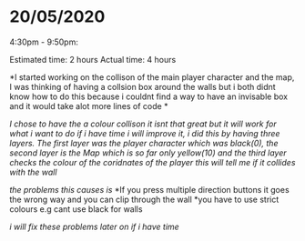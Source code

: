 # 20/05/2020

4:30pm - 9:50pm:

Estimated time: 2 hours
Actual time: 4 hours

*I started working on the collison of the main player character and the map,  I was thinking of having a collsion box around the walls but i both didnt know how to do this because i couldnt find a way to have an invisable box and it would take alot more lines of code *

*I chose to have the a colour collison it isnt that great but it will work for what i want to do if i have time i will improve it, i did this by having three layers. The first layer was the player character which was black(0), the second layer is the Map which is so far only yellow(10) and the third layer checks the colour of the coridnates of the player this will tell me if it collides with the wall*

*the problems this causes is*
*If you press multiple direction buttons it goes the wrong way and you can clip through the wall
*you have to use strict colours e.g cant use black for walls

*i will fix these problems later on if i have time*

